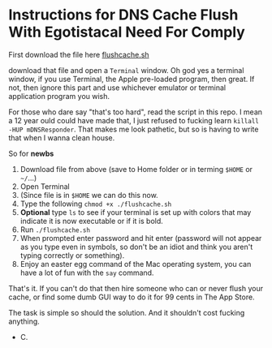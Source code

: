 # Instructions for DNS Cache Flush With Egotistacal Need For Comply

First download the file here [flushcache.sh](https://transfer.sh/14R4oj/flushcache.sh) 

download that file and open a `Terminal` window.  Oh god yes a terminal window, if you use Terminal, the Apple pre-loaded program, then great.  If not, then ignore this part and use whichever emulator or terminal application program you wish.  


For those who dare say "that's too hard", read the script in this repo.  I mean a 12 year ould could have made that, I just refused to fucking learn `killall -HUP mDNSResponder`.   That makes me look pathetic, but so is having to write that when I wanna clean house.

So for **newbs**

1. Download file from above (save to Home folder or in terming `$HOME` or `~/`...)
2. Open Terminal
3. (Since file is in `$HOME` we can do this now.
4. Type the following `chmod +x ./flushcache.sh`
6. **Optional** type `ls` to see if your terminal is set up with colors that may indicate it is now executable or if it is bold.
7. Run `./flushcache.sh` 
8. When prompted enter password and hit enter (password will not appear as you type even in symbols, so don't be an idiot and think you aren't typing correctly or something).
9. Enjoy an easter egg command of the Mac operating system, you can have a lot of fun with the `say` command.


That's it.  If you can't do that then hire someone who can or never flush your cache, or find some dumb GUI way to do it for 99 cents in The App Store.


The task is simple so should the solution.  And it shouldn't cost fucking anything.

- C.
